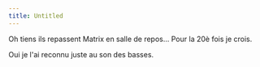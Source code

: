 ```yaml
---
title: Untitled
---
```


Oh tiens ils repassent Matrix en salle de repos... Pour la 20è fois je crois.

Oui je l'ai reconnu juste au son des basses.

